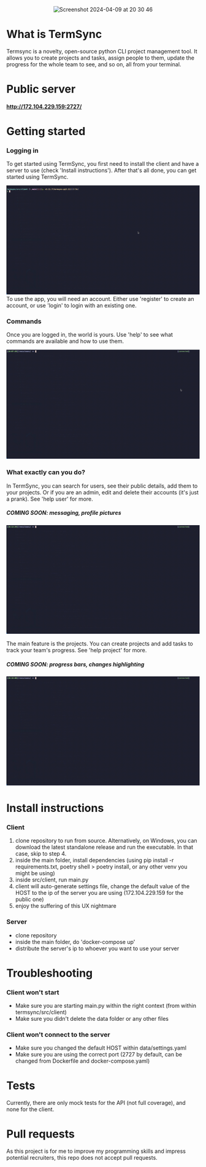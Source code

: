 <p align = "center">
<img width="692" alt="Screenshot 2024-04-09 at 20 30 46" style = "justify-content:center;" src="https://github.com/reezuleanu/termsync/assets/37458482/f81bf194-c051-4d20-9f20-f35d1d5fd1c3">
</p>

# What is TermSync
Termsync is a novelty, open-source python CLI project management tool. It allows you to create projects and tasks, assign people to them, update the progress for the whole team to see, and so on, all from your terminal. 

# Public server
#### http://172.104.229.159:2727/

# Getting started
### Logging in
To get started using TermSync, you first need to install the client and have a server to use (check 'Install instructions'). After that's all done, you can get started using TermSync.

![](https://github.com/reezuleanu/termsync/blob/main/documentation/getting_started1.gif)
To use the app, you will need an account. Either use 'register' to create an account, or use 'login' to login with an existing one.

### Commands
Once you are logged in, the world is yours. Use 'help' to see what commands are available and how to use them.

![](https://github.com/reezuleanu/termsync/blob/main/documentation/getting_started2.gif)

### What exactly can you do?
In TermSync, you can search for users, see their public details, add them to your projects. Or if you are an admin, edit and delete their accounts (it's just a prank). See 'help user' for more.
##### COMING SOON: messaging, profile pictures

![](https://github.com/reezuleanu/termsync/blob/main/documentation/getting_started3.gif)

The main feature is the projects. You can create projects and add tasks to track your team's progress. See 'help project' for more.
##### COMING SOON: progress bars, changes highlighting

![](https://github.com/reezuleanu/termsync/blob/main/documentation/getting_started4.gif)

# Install instructions
### Client
1. clone repository to run from source. Alternatively, on Windows, you can download the latest standalone release and run the executable. In that case, skip to step 4.
2. inside the main folder, install dependencies (using pip install -r requirements.txt, poetry shell > poetry install, or any other venv you might be using)
3. inside src/client, run main.py
4. client will auto-generate settings file, change the default value of the HOST to the ip of the server you are using (172.104.229.159 for the public one)
5. enjoy the suffering of this UX nightmare

### Server
- clone repository
- inside the main folder, do 'docker-compose up'
- distribute the server's ip to whoever you want to use your server

# Troubleshooting
### Client won't start
- Make sure you are starting main.py within the right context (from within termsync/src/client)
- Make sure you didn't delete the data folder or any other files

### Client won't connect to the server
- Make sure you changed the default HOST within data/settings.yaml
- Make sure you are using the correct port (2727 by default, can be changed from Dockerfile and docker-compose.yaml)

# Tests
Currently, there are only mock tests for the API (not full coverage), and none for the client.

# Pull requests
As this project is for me to improve my programming skills and impress potential recruiters, this repo does not accept pull requests.

